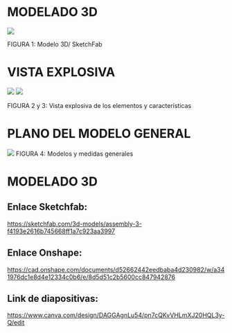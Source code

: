 # MODELADO 3D
![](https://github.com/BrunoXIII-Gav/FDD_1/blob/main/Archivos_de_FDD/Imagenes/imagenes_entregable5/2.png)


FIGURA 1: Modelo 3D/ SketchFab

# VISTA EXPLOSIVA
![](https://github.com/BrunoXIII-Gav/FDD_1/blob/main/Archivos_de_FDD/Imagenes/imagenes_entregable5/3.png?raw=true)
![](https://github.com/BrunoXIII-Gav/FDD_1/blob/main/Archivos_de_FDD/Imagenes/imagenes_entregable5/4.png)

FIGURA 2 y 3: Vista explosiva de los elementos y características
# PLANO DEL MODELO GENERAL
![](https://github.com/BrunoXIII-Gav/FDD_1/blob/main/Archivos_de_FDD/Imagenes/imagenes_entregable5/5.png)
FIGURA 4: Modelos y medidas generales

# MODELADO 3D


## Enlace Sketchfab:

https://sketchfab.com/3d-models/assembly-3-f4193e2616b745668ff1a7c923aa3997


## Enlace Onshape:

https://cad.onshape.com/documents/d52662442eedbaba4d230982/w/a341976dc1e8d4e12334c0b6/e/8d5d51c2b5600cc847942876

## Link de diapositivas: 
https://www.canva.com/design/DAGGAgnLu54/pn7cQKvVHLmXJ20HQL3y-Q/edit
